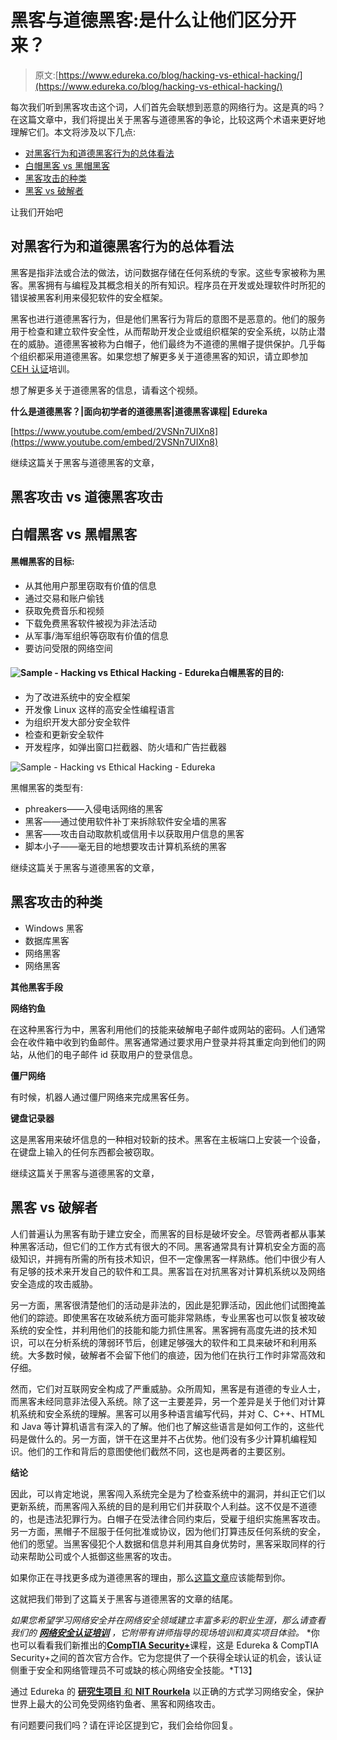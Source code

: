 # 黑客与道德黑客:是什么让他们区分开来？

> 原文:[https://www.edureka.co/blog/hacking-vs-ethical-hacking/](https://www.edureka.co/blog/hacking-vs-ethical-hacking/)

每次我们听到黑客攻击这个词，人们首先会联想到恶意的网络行为。这是真的吗？在这篇文章中，我们将提出关于黑客与道德黑客的争论，比较这两个术语来更好地理解它们。本文将涉及以下几点:

*   [对黑客行为和道德黑客行为的总体看法](#GeneralPerspectiveTowardsHackingAndEthicalHacking)
*   [白帽黑客 vs 黑帽黑客](#WhiteHatHackersvsBlackHatHackers)
*   [黑客攻击的种类](#CategoriesOfHacking)
*   [黑客 vs 破解者](#HackersvsCrackers)

让我们开始吧

## **对黑客行为和道德黑客行为的总体看法**

黑客是指非法或合法的做法，访问数据存储在任何系统的专家。这些专家被称为黑客。黑客拥有与编程及其概念相关的所有知识。程序员在开发或处理软件时所犯的错误被黑客利用来侵犯软件的安全框架。

黑客也进行道德黑客行为，但是他们黑客行为背后的意图不是恶意的。他们的服务用于检查和建立软件安全性，从而帮助开发企业或组织框架的安全系统，以防止潜在的威胁。道德黑客被称为白帽子，他们最终为不道德的黑帽子提供保护。几乎每个组织都采用道德黑客。如果您想了解更多关于道德黑客的知识，请立即参加 [CEH 认证](https://www.edureka.co/ceh-ethical-hacking-certification-course)培训。

想了解更多关于道德黑客的信息，请看这个视频。

**什么是道德黑客？|面向初学者的道德黑客|道德黑客课程| Edureka**

[https://www.youtube.com/embed/2VSNn7UIXn8](https://www.youtube.com/embed/2VSNn7UIXn8)

继续这篇关于黑客与道德黑客的文章，

## **黑客攻击 vs 道德黑客攻击**

## **白帽黑客 vs 黑帽黑客**

#### **黑帽黑客的目标:**

*   从其他用户那里窃取有价值的信息
*   通过交易和账户偷钱
*   获取免费音乐和视频
*   下载免费黑客软件被视为非法活动
*   从军事/海军组织等窃取有价值的信息
*   要访问受限的网络空间

#### **![Sample - Hacking vs Ethical Hacking - Edureka](../Images/0b0d4dd7a7f5f8cc2b3cf03622512e34.png)白帽黑客的目的:**

*   为了改进系统中的安全框架
*   开发像 Linux 这样的高安全性编程语言
*   为组织开发大部分安全软件
*   检查和更新安全软件
*   开发程序，如弹出窗口拦截器、防火墙和广告拦截器

![Sample - Hacking vs Ethical Hacking - Edureka](../Images/f0642333c1a03e06d1f2df2e0d746e46.png)

黑帽黑客的类型有:

*   phreakers——入侵电话网络的黑客
*   黑客——通过使用软件补丁来拆除软件安全墙的黑客
*   黑客——攻击自动取款机或信用卡以获取用户信息的黑客
*   脚本小子——毫无目的地想要攻击计算机系统的黑客

继续这篇关于黑客与道德黑客的文章，

## **黑客攻击的种类**

*   Windows 黑客
*   数据库黑客
*   网络黑客
*   网络黑客

**其他黑客手段**

**网络钓鱼**

在这种黑客行为中，黑客利用他们的技能来破解电子邮件或网站的密码。人们通常会在收件箱中收到钓鱼邮件。黑客通常通过要求用户登录并将其重定向到他们的网站，从他们的电子邮件 id 获取用户的登录信息。

**僵尸网络**

有时候，机器人通过僵尸网络来完成黑客任务。

**键盘记录器**

这是黑客用来破坏信息的一种相对较新的技术。黑客在主板端口上安装一个设备，在键盘上输入的任何东西都会被窃取。

继续这篇关于黑客与道德黑客的文章，

## **黑客 vs 破解者**

人们普遍认为黑客有助于建立安全，而黑客的目标是破坏安全。尽管两者都从事某种黑客活动，但它们的工作方式有很大的不同。黑客通常具有计算机安全方面的高级知识，并拥有所需的所有技术知识，但不一定像黑客一样熟练。他们中很少有人有足够的技术来开发自己的软件和工具。黑客旨在对抗黑客对计算机系统以及网络安全造成的攻击威胁。

另一方面，黑客很清楚他们的活动是非法的，因此是犯罪活动，因此他们试图掩盖他们的踪迹。即使黑客在攻破系统方面可能非常熟练，专业黑客也可以恢复被攻破系统的安全性，并利用他们的技能和能力抓住黑客。黑客拥有高度先进的技术知识，可以在分析系统的薄弱环节后，创建足够强大的软件和工具来破坏和利用系统。大多数时候，破解者不会留下他们的痕迹，因为他们在执行工作时非常高效和仔细。

然而，它们对互联网安全构成了严重威胁。众所周知，黑客是有道德的专业人士，而黑客未经同意非法侵入系统。除了这一主要差异，另一个差异是关于他们对计算机系统和安全系统的理解。黑客可以用多种语言编写代码，并对 C、C++、HTML 和 Java 等计算机语言有深入的了解。他们也了解这些语言是如何工作的，这些代码是做什么的。另一方面，饼干在这里并不占优势。他们没有多少计算机编程知识。他们的工作和背后的意图使他们截然不同，这也是两者的主要区别。

**结论**

因此，可以肯定地说，黑客闯入系统完全是为了检查系统中的漏洞，并纠正它们以更新系统，而黑客闯入系统的目的是利用它们并获取个人利益。这不仅是不道德的，也是违法犯罪行为。白帽子在受法律合同约束后，受雇于组织实施黑客攻击。另一方面，黑帽子不屈服于任何批准或协议，因为他们打算违反任何系统的安全，他们的愿望。当黑客侵犯个人数据和信息并利用其自身优势时，黑客采取同样的行动来帮助公司或个人抵御这些黑客的攻击。

如果你正在寻找更多成为道德黑客的理由，那么[这篇文章](https://www.edureka.co/blog/learn-ethical-hacking/)应该能帮到你。

这就把我们带到了这篇关于黑客与道德黑客的文章的结尾。

*如果您希望学习网络安全并在网络安全领域建立丰富多彩的职业生涯，那么请查看我们的 [**网络安全认证培训**](https://www.edureka.co/cybersecurity-certification-training) ，它附带有讲师指导的现场培训和真实项目体验。* *你也可以看看我们新推出的[**CompTIA Security+**](https://www.edureka.co/comptia-security-plus-certification-training)课程，这是 Edureka & CompTIA Security+之间的首次官方合作。它为您提供了一个获得全球认证的机会，该认证侧重于安全和网络管理员不可或缺的核心网络安全技能。*T13】

通过 Edureka 的 [**研究生项目** 和 **NIT Rourkela**](https://www.edureka.co/post-graduate/cybersecurity) 以正确的方式学习网络安全，保护世界上最大的公司免受网络钓鱼者、黑客和网络攻击。

有问题要问我们吗？请在评论区提到它，我们会给你回复。